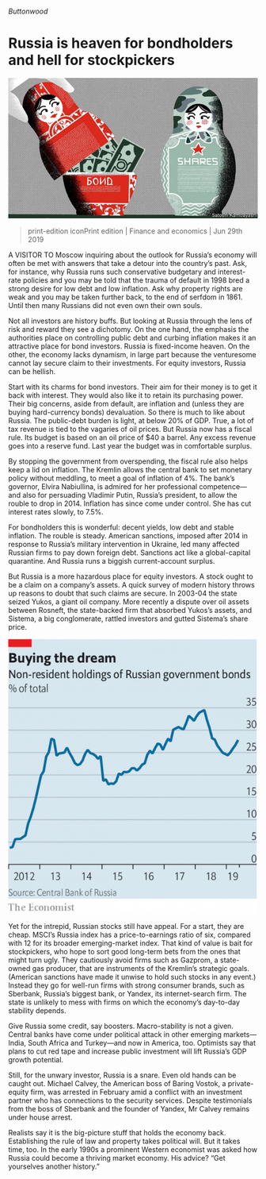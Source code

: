 ###### Buttonwood

# Russia is heaven for bondholders and hell for stockpickers 

![image](images/20190629_fnd010.jpg) 

> print-edition iconPrint edition | Finance and economics | Jun 29th 2019 

A  VISITOR TO Moscow inquiring about the outlook for Russia’s economy will often be met with answers that take a detour into the country’s past. Ask, for instance, why Russia runs such conservative budgetary and interest-rate policies and you may be told that the trauma of default in 1998 bred a strong desire for low debt and low inflation. Ask why property rights are weak and you may be taken further back, to the end of serfdom in 1861. Until then many Russians did not even own their own souls. 

Not all investors are history buffs. But looking at Russia through the lens of risk and reward they see a dichotomy. On the one hand, the emphasis the authorities place on controlling public debt and curbing inflation makes it an attractive place for bond investors. Russia is fixed-income heaven. On the other, the economy lacks dynamism, in large part because the venturesome cannot lay secure claim to their investments. For equity investors, Russia can be hellish. 

Start with its charms for bond investors. Their aim for their money is to get it back with interest. They would also like it to retain its purchasing power. Their big concerns, aside from default, are inflation and (unless they are buying hard-currency bonds) devaluation. So there is much to like about Russia. The public-debt burden is light, at below 20% of GDP. True, a lot of tax revenue is tied to the vagaries of oil prices. But Russia now has a fiscal rule. Its budget is based on an oil price of $40 a barrel. Any excess revenue goes into a reserve fund. Last year the budget was in comfortable surplus. 

By stopping the government from overspending, the fiscal rule also helps keep a lid on inflation. The Kremlin allows the central bank to set monetary policy without meddling, to meet a goal of inflation of 4%. The bank’s governor, Elvira Nabiullina, is admired for her professional competence—and also for persuading Vladimir Putin, Russia’s president, to allow the rouble to drop in 2014. Inflation has since come under control. She has cut interest rates slowly, to 7.5%. 

For bondholders this is wonderful: decent yields, low debt and stable inflation. The rouble is steady. American sanctions, imposed after 2014 in response to Russia’s military intervention in Ukraine, led many affected Russian firms to pay down foreign debt. Sanctions act like a global-capital quarantine. And Russia runs a biggish current-account surplus. 

But Russia is a more hazardous place for equity investors. A stock ought to be a claim on a company’s assets. A quick survey of modern history throws up reasons to doubt that such claims are secure. In 2003-04 the state seized Yukos, a giant oil company. More recently a dispute over oil assets between Rosneft, the state-backed firm that absorbed Yukos’s assets, and Sistema, a big conglomerate, rattled investors and gutted Sistema’s share price. 

![image](images/20190629_FNC322.png) 

Yet for the intrepid, Russian stocks still have appeal. For a start, they are cheap. MSCI’s Russia index has a price-to-earnings ratio of six, compared with 12 for its broader emerging-market index. That kind of value is bait for stockpickers, who hope to sort good long-term bets from the ones that might turn ugly. They cautiously avoid firms such as Gazprom, a state-owned gas producer, that are instruments of the Kremlin’s strategic goals. (American sanctions have made it unwise to hold such stocks in any event.) Instead they go for well-run firms with strong consumer brands, such as Sberbank, Russia’s biggest bank, or Yandex, its internet-search firm. The state is unlikely to mess with firms on which the economy’s day-to-day stability depends. 

Give Russia some credit, say boosters. Macro-stability is not a given. Central banks have come under political attack in other emerging markets—India, South Africa and Turkey—and now in America, too. Optimists say that plans to cut red tape and increase public investment will lift Russia’s GDP growth potential. 

Still, for the unwary investor, Russia is a snare. Even old hands can be caught out. Michael Calvey, the American boss of Baring Vostok, a private-equity firm, was arrested in February amid a conflict with an investment partner who has connections to the security services. Despite testimonials from the boss of Sberbank and the founder of Yandex, Mr Calvey remains under house arrest. 

Realists say it is the big-picture stuff that holds the economy back. Establishing the rule of law and property takes political will. But it takes time, too. In the early 1990s a prominent Western economist was asked how Russia could become a thriving market economy. His advice? “Get yourselves another history.” 

